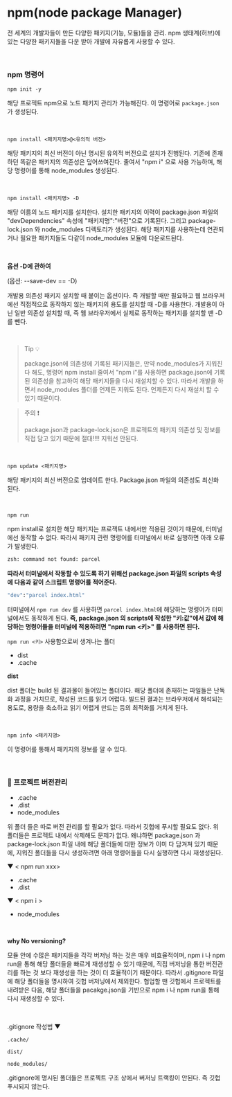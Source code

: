 # npm(node package Manager)

전 세계의 개발자들이 만든 다양한 패키지(기능, 모듈)들을 관리. npm 생태계(허브)에 있는 다양한 패키지들을 다운 받아 개발에 자유롭게 사용할 수 있다.

<br>

### npm 명령어

`npm init -y`

해당 프로젝트 npm으로 노드 패키지 관리가 가능해진다. 이 명령어로 `package.json` 가 생성된다.

<br>

`npm install <패키지명>@<유의적 버전>`

해당 패키지의 최신 버전이 아닌 명시된 유의적 버전으로 설치가 진행된다. 기존에 존재하던 똑같은 패키지의 의존성은 덮어쓰여진다. 줄여서 "npm i" 으로 사용 가능하며, 해당 명령어를 통해 node_modules 생성된다.

<br>

`npm install <패키지명> -D`

해당 이름의 노드 패키지를 설치한다. 설치한 패키지의 이력이 package.json 파일의 "devDependencies" 속성에 "패키지명":"버전"으로 기록된다.
그리고 package-lock.json 와 node_modules 디렉토리가 생성된다. 해당 패키지를 사용하는데 연관되거나 필요한 패키지들도 다같이 node_modules 모듈에 다운로드된다.

<br>

**옵션 -D에 관하여**

(옵션: --save-dev == -D)

개발용 의존성 패키지 설치할 때 붙이는 옵션이다. 즉 개발할 때만 필요하고 웹 브라우저에선 직접적으로 동작하지 않는 패키지의 용도를 설치할 때 -D를 사용한다. 개발용이 아닌 일반 의존성 설치할 때, 즉 웹 브라우저에서 실제로 동작하는 패키지를 설치할 땐 -D를 뺀다.

<br>

> Tip 💡
>
> package.json에 의존성에 기록된 패키지들은, 만약 node_modules가 지워진다 해도, 명령어 npm install 줄여서 "npm i"를 사용하면 package.json에 기록된 의존성을 참고하여 해당 패키지들을 다시 재설치할 수 있다. 따라서 개발을 하면서 node_modules 폴더를 언제든 지워도 된다. 언제든지 다시 재설치 할 수 있기 때문이다.

> 주의 ❗️
>
> package.json과 package-lock.json은 프로젝트의 패키지 의존성 및 정보를 직접 담고 있기 때문에 절대!!!! 지워선 안된다.

<br>

`npm update <패키지명>`

해당 패키지의 최신 버전으로 업데이트 한다. Package.json 파일의 의존성도 최신화 된다.

<br>

`npm run`

npm install로 설치한 해당 패키지는 프로젝트 내에서만 적용된 것이기 때문에, 터미널에선 동작할 수 없다. 따라서 패키지 관련 명령어를 터미널에서 바로 실행하면 아래 오류가 발생한다.

```bash
zsh: command not found: parcel
```

**따라서 터미널에서 작동할 수 있도록 하기 위해선 package.json 파일의 scripts 속성에 다음과 같이 스크립트 명령어를 적어준다.**

```bash
"dev":"parcel index.html"
```

터미널에서 `npm run dev` 를 사용하면 `parcel index.html`에 해당하는 명령어가 터미널에서도 동작하게 된다. **즉, package.json 의 scripts에 작성한 "키:값"에서 값에 해당하는 명령어들을 터미널에 적용하려면 "npm run <키>" 를 사용하면 된다.**


`npm run <키>` 사용함으로써 생겨나는 폴더
- dist
- .cache

**dist**

dist 폴더는 build 된 결과물이 들어있는 폴더이다. 해당 폴더에 존재하는 파일들은 난독화 과정을 거치므로, 작성된 코드를 읽기 어렵다. 빌드된 결과는 브라우저에서 해석되는 용도로, 용량을 축소하고 읽기 어렵게 만드는 등의 최적화를 거치게 된다.

<br>

`npm info <패키지명>`

이 명령어를 통해서 패키지의 정보를 알 수 있다.

<br>

### 📁 프로젝트 버전관리

- .cache
- .dist
- node_modules

위 폴더 들은 따로 버전 관리를 할 필요가 없다. 따라서 깃헙에 푸시할 필요도 없다. 위 폴더들은 프로젝트 내에서 삭제해도 문제가 없다. 왜냐하면 package.json 과 package-lock.json 파일 내에 해당 폴더들에 대한 정보가 이미 다 담겨져 있기 때문에, 지워진 폴더들을 다시 생성하려면 아래 명령어들을 다시 실행하면 다시 재생성된다.

▼ < npm run xxx>
- .cache
- .dist

▼ < npm i >
- node_modules

<br>

**why No versioning?**

모듈 안에 수많은 패키지들을 각각 버저닝 하는 것은 매우 비효율적이며, npm i 나 npm run을 통해 해당 폴더들을 빠르게 재생성할 수 있기 때문에, 직접 버저닝을 통한 버전관리를 하는 것 보다 재생성을 하는 것이 더 효율적이기 때문이다. 따라서 .gitignore 파일에 해당 폴더들을 명시하여 깃헙 버저닝에서 제외한다. 협업할 땐 깃헙에서 프로젝트를 내려받은 다음, 해당 폴더들을 pacakge.json을 기반으로 npm i 나 npm run을 통해 다시 재생성할 수 있다.

<br>

.gitignore 작성법 ▼

```
.cache/

dist/

node_modules/
```
 .gitignore에 명시된 폴더들은 프로젝트 구조 상에서 버저닝 트랙킹이 안된다. 즉 깃헙 푸시되지 않는다.
